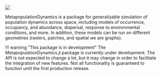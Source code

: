 ![](./src/assets/mpd_header.png)


MetapopulationDynamics is a package for generalizable simulation of population
dynamics across space, including models of occurrence, occupancy, and abundance,
dispersal, response to environmental conditions, and more. In addition, these
models can be run on different geometries (rasters, patches, and spatial we are
graphs).

!!! warning "This package is in development" 
    The MetapopulationDynamics.jl package is currently under development. The
    API is not expected to change a lot, but it may change in order to
    facilitate the integration of new features. Not all functionality is guaranteed to function until the first production release.


